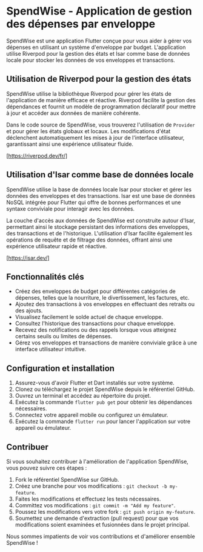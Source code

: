 # SpendWise - Application de gestion des dépenses par enveloppe

SpendWise est une application Flutter conçue pour vous aider à gérer vos dépenses en utilisant un système d'enveloppe par budget. L'application utilise Riverpod pour la gestion des états et Isar comme base de données locale pour stocker les données de vos enveloppes et transactions.

## Utilisation de Riverpod pour la gestion des états

SpendWise utilise la bibliothèque Riverpod pour gérer les états de l'application de manière efficace et réactive. Riverpod facilite la gestion des dépendances et fournit un modèle de programmation déclaratif pour mettre à jour et accéder aux données de manière cohérente.

Dans le code source de SpendWise, vous trouverez l'utilisation de `Provider` et pour gérer les états globaux et locaux. Les modifications d'état déclenchent automatiquement les mises à jour de l'interface utilisateur, garantissant ainsi une expérience utilisateur fluide.

[https://riverpod.dev/fr/]
## Utilisation d'Isar comme base de données locale

SpendWise utilise la base de données locale Isar pour stocker et gérer les données des enveloppes et des transactions. Isar est une base de données NoSQL intégrée pour Flutter qui offre de bonnes performances et une syntaxe conviviale pour interagir avec les données.

La couche d'accès aux données de SpendWise est construite autour d'Isar, permettant ainsi le stockage persistant des informations des enveloppes, des transactions et de l'historique. L'utilisation d'Isar facilite également les opérations de requête et de filtrage des données, offrant ainsi une expérience utilisateur rapide et réactive.

[https://isar.dev/]
## Fonctionnalités clés

- Créez des enveloppes de budget pour différentes catégories de dépenses, telles que la nourriture, le divertissement, les factures, etc.
- Ajoutez des transactions à vos enveloppes en effectuant des retraits ou des ajouts.
- Visualisez facilement le solde actuel de chaque enveloppe.
- Consultez l'historique des transactions pour chaque enveloppe.
- Recevez des notifications ou des rappels lorsque vous atteignez certains seuils ou limites de dépenses.
- Gérez vos enveloppes et transactions de manière conviviale grâce à une interface utilisateur intuitive.

## Configuration et installation

1. Assurez-vous d'avoir Flutter et Dart installés sur votre système.
2. Clonez ou téléchargez le projet SpendWise depuis le référentiel GitHub.
3. Ouvrez un terminal et accédez au répertoire du projet.
4. Exécutez la commande `flutter pub get` pour obtenir les dépendances nécessaires.
5. Connectez votre appareil mobile ou configurez un émulateur.
6. Exécutez la commande `flutter run` pour lancer l'application sur votre appareil ou émulateur.

## Contribuer

Si vous souhaitez contribuer à l'amélioration de l'application SpendWise, vous pouvez suivre ces étapes :

1. Fork le référentiel SpendWise sur GitHub.
2. Créez une branche pour vos modifications : `git checkout -b my-feature`.
3. Faites les modifications et effectuez les tests nécessaires.
4. Committez vos modifications : `git commit -m "Add my feature"`.
5. Poussez les modifications vers votre fork : `git push origin my-feature`.
6. Soumettez une demande d'extraction (pull request) pour que vos modifications soient examinées et fusionnées dans le projet principal.

Nous sommes impatients de voir vos contributions et d'améliorer ensemble SpendWise !